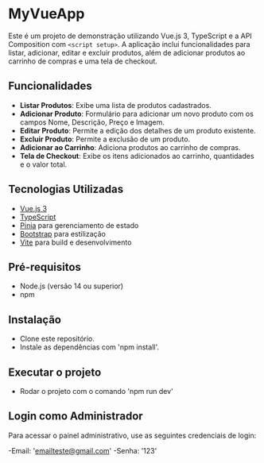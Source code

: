 # MyVueApp

Este é um projeto de demonstração utilizando Vue.js 3, TypeScript e a API Composition com `<script setup>`. A aplicação inclui funcionalidades para listar, adicionar, editar e excluir produtos, além de adicionar produtos ao carrinho de compras e uma tela de checkout.

## Funcionalidades

- **Listar Produtos**: Exibe uma lista de produtos cadastrados.
- **Adicionar Produto**: Formulário para adicionar um novo produto com os campos Nome, Descrição, Preço e Imagem.
- **Editar Produto**: Permite a edição dos detalhes de um produto existente.
- **Excluir Produto**: Permite a exclusão de um produto.
- **Adicionar ao Carrinho**: Adiciona produtos ao carrinho de compras.
- **Tela de Checkout**: Exibe os itens adicionados ao carrinho, quantidades e o valor total.

## Tecnologias Utilizadas

- [Vue.js 3](https://v3.vuejs.org/)
- [TypeScript](https://www.typescriptlang.org/)
- [Pinia](https://pinia.vuejs.org/) para gerenciamento de estado
- [Bootstrap](https://getbootstrap.com/) para estilização
- [Vite](https://vitejs.dev/) para build e desenvolvimento

## Pré-requisitos

- Node.js (versão 14 ou superior)
- npm

## Instalação

- Clone este repositório.
- Instale as dependências com 'npm install'.

## Executar o projeto

- Rodar o projeto com o comando 'npm run dev'

## Login como Administrador

Para acessar o painel administrativo, use as seguintes credenciais de login:

-Email: '<emailteste@gmail.com>'
-Senha: '123'
